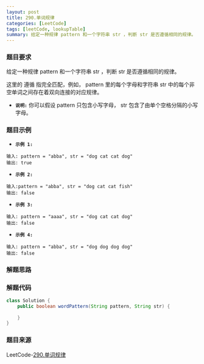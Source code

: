 ```yaml
---
layout: post
title: 290.单词规律
categories: [LeetCode]
tags: [leetCode, lookupTable]
summary: 给定一种规律 pattern 和一个字符串 str ，判断 str 是否遵循相同的规律。
---
```


### 题目要求
给定一种规律 pattern 和一个字符串 str ，判断 str 是否遵循相同的规律。

这里的 遵循 指完全匹配，例如， pattern 里的每个字母和字符串 str 中的每个非空单词之间存在着双向连接的对应规律。


- **`说明:`**
你可以假设 pattern 只包含小写字母， str 包含了由单个空格分隔的小写字母。 

### 题目示例
- **`示例 1:`**
```
输入: pattern = "abba", str = "dog cat cat dog"
输出: true
```

- **`示例 2:`**
```
输入:pattern = "abba", str = "dog cat cat fish"
输出: false
```

- **`示例 3:`**
```
输入: pattern = "aaaa", str = "dog cat cat dog"
输出: false
```

- **`示例 4:`**
```
输入: pattern = "abba", str = "dog dog dog dog"
输出: false
```

### 解题思路



### 解题代码
```java
class Solution {
    public boolean wordPattern(String pattern, String str) {
        
    }
}
```

### 题目来源
LeetCode-[290.单词规律](https://leetcode-cn.com/problems/word-pattern/)
